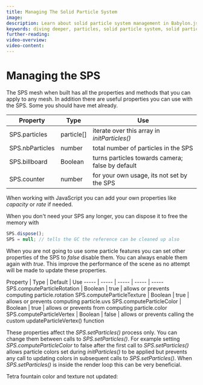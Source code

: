 ```yaml
---
title: Managing The Solid Particle System
image: 
description: Learn about solid particle system management in Babylon.js.
keywords: diving deeper, particles, solid particle system, solid particles, management
further-reading:
video-overview:
video-content:
---
```


# Managing the SPS

The SPS mesh when built has all the properties and methods that you can apply to any mesh. In addition there are useful properties you can use with the SPS. Some you should have met already.

Property | Type | Use 
-----|-----|----- 
SPS.particles | particle[] | iterate over this array in *initParticles()*
SPS.nbParticles | number | total number of particles in the SPS
SPS.billboard | Boolean | turns particles towards camera; false by default
SPS.counter | number | for your own usage, its not set by the SPS

When working with JavaScript you can add your own properties like _capacity_ or _rate_ if needed.

When you don't need your SPS any longer, you can dispose it to free the memory with
```javascript
SPS.dispose();
SPS = null; // tells the GC the reference can be cleaned up also
```

When you are not going to use some particle features you can set other properties of the SPS to *false* disable them.  You can always enable them again with *true*. This improve the performance of the scene as no attempt will be made to update these properties.

Property | Type | Default | Use 
----- | ----- | ----- | ----- | -----
SPS.computeParticleRotation | Boolean | true | allows or prevents computing particle.rotation
SPS.computeParticleTexture | Boolean | true | allows or prevents computing particle.uvs
SPS.computeParticleColor | Boolean | true | allows or prevents from computing particle.color
SPS.computeParticleVertex | Boolean | false | allows or prevents calling the custom updateParticleVertex() function

These properties affect the *SPS.setParticles()* process only. You can change them between calls to *SPS.setParticles()*.  For example setting *SPS.computeParticleColor* to false after the first call to *SPS.setParticles()* allows particle colors set during *initParticles()* to be applied but prevents any call to updating colors in subsequent calls to *SPS.setParticles()*. When *SPS.setParticles()* is inside the render loop this can be very beneficial.

Tetra fountain color and texture not updated: <Playground id="#GLZ1PX#10" title="Tetrahedron Fountain Color And Texture Not Updated" description="Simple example of creating a particle fountain where color and textures are not updated." image=""/>